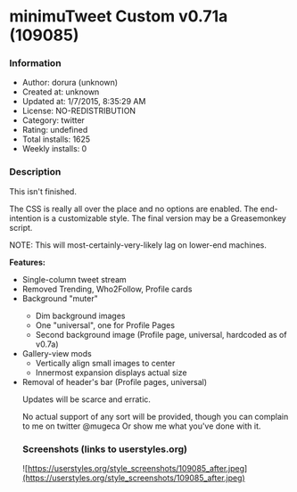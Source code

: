 # minimuTweet Custom v0.71a (109085)

### Information
- Author: dorura (unknown)
- Created at: unknown
- Updated at: 1/7/2015, 8:35:29 AM
- License: NO-REDISTRIBUTION
- Category: twitter
- Rating: undefined
- Total installs: 1625
- Weekly installs: 0


### Description
This isn't finished.

The CSS is really all over the place and no options are enabled.
The end-intention is a customizable style.
The final version may be a Greasemonkey script.

NOTE: This will most-certainly-very-likely lag on lower-end machines.

<b>Features:</b>
<ul>
<li>Single-column tweet stream</li>
<li>Removed Trending, Who2Follow, Profile cards</li>
<li>Background "muter"</li>
<ul><li>Dim background images</li>
<li>One "universal", one for Profile Pages</li>
<li>Second background image (Profile page, universal, hardcoded as of v0.7a)</li></ul>
<li>Gallery-view mods
<ul><li>Vertically align small images to center
<li>Innermost expansion displays actual size
</li></li></ul>
</li>
<li>Removal of header's bar (Profile pages, universal)</li>


Updates will be scarce and erratic.

No actual support of any sort will be provided, though you can complain to me on twitter @mugeca
Or show me what you've done with it.


### Screenshots (links to userstyles.org)
![https://userstyles.org/style_screenshots/109085_after.jpeg](https://userstyles.org/style_screenshots/109085_after.jpeg)


